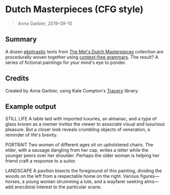 # Dutch Masterpieces (CFG style)

> Anna Garbier, 2019-09-10

## Summary
A dozen [ekphrastic](https://en.wikipedia.org/wiki/Ekphrasis) texts from [The Met's Dutch Masterpieces](https://www.metmuseum.org/exhibitions/listings/2018/in-praise-of-painting-dutch-masterpieces)
collection are procedurally woven together using [context-free grammars](https://en.wikipedia.org/wiki/Context-free_grammar). The result? A series of fictional paintings for your mind's eye to ponder.

## Credits
Created by Anna Garbier, using Kate Compton's [Tracery](http://tracery.io/) library.

## Example output

STILL LIFE
A table laid with imported luxuries, an almanac, and a type of glass known as a roemer invites the viewer to associate visual and luxurious pleasure. But a closer look reveals crumbling objects of veneration, a reminder of life's brevity.

PORTRAIT
Two women of different ages sit on upholstered chairs. The elder, with a sausage dangling from her cap, writes a letter while the younger peers over her shoulder. Perhaps the older woman is helping her friend craft a response to a suitor.

LANDSCAPE
A pavilion bisects the foreground of this painting, dividing the woods on the left from a respectable home on the right. Various figures—horses, a young woman strumming a lute, and a wayfarer seeking alms—add anecdotal interest to the particular scene.
